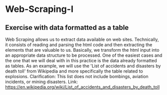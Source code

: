 # Web-Scraping-I
## Exercise with data formatted as a table
Web Scraping allows us to extract data available on web sites.
Technically, it consists of reading and parsing the html code and then extracting the elements that are valuable to us. Basically, we transform the html input into an appropriate data structure to be processed.
One of the easiest cases and the one that we will deal with in this practice is the data already formatted as tables.
As an example, we will use the 'List of accidents and disasters by death toll' from Wikipedia and more specifically the table related to explosions. Clarification: This list does not include bombings, aviation incidents, or mining disasters.
Link: https://en.wikipedia.org/wiki/List_of_accidents_and_disasters_by_death_toll
